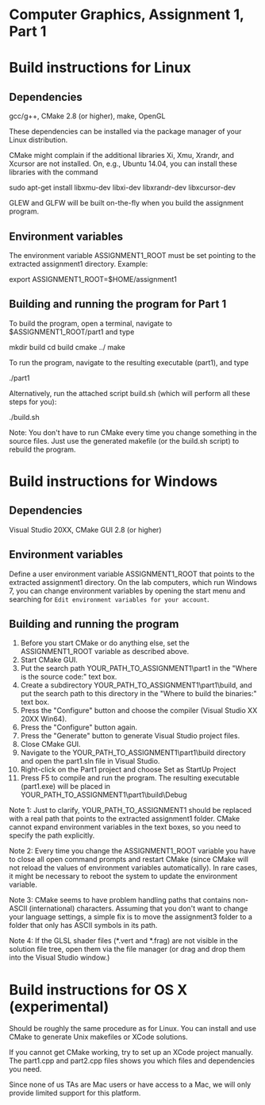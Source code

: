 Computer Graphics, Assignment 1, Part 1
=======================================


Build instructions for Linux
============================

Dependencies
------------
gcc/g++, CMake 2.8 (or higher), make, OpenGL

These dependencies can be installed via the package manager of your
Linux distribution.

CMake might complain if the additional libraries Xi, Xmu, Xrandr, and Xcursor
are not installed. On, e.g., Ubuntu 14.04, you can install these libraries with
the command

  sudo apt-get install libxmu-dev libxi-dev libxrandr-dev libxcursor-dev

GLEW and GLFW will be built on-the-fly when you build the assignment
program.

Environment variables
---------------------
The environment variable ASSIGNMENT1_ROOT must be set pointing to the
extracted assignment1 directory. Example:

  export ASSIGNMENT1_ROOT=$HOME/assignment1

Building and running the program for Part 1
-------------------------------------------
To build the program, open a terminal, navigate to
$ASSIGNMENT1_ROOT/part1 and type

  mkdir build
  cd build
  cmake ../
  make

To run the program, navigate to the resulting executable (part1), and
type

  ./part1

Alternatively, run the attached script build.sh (which will perform
all these steps for you):

  ./build.sh

Note: You don't have to run CMake every time you change something in
the source files. Just use the generated makefile (or the build.sh
script) to rebuild the program.


Build instructions for Windows
==============================

Dependencies
------------
Visual Studio 20XX, CMake GUI 2.8 (or higher)

Environment variables
---------------------
Define a user environment variable ASSIGNMENT1_ROOT that points to the
extracted assignment1 directory. On the lab computers, which run
Windows 7, you can change environment variables by opening the start
menu and searching for `Edit environment variables for your account`.

Building and running the program
--------------------------------
1. Before you start CMake or do anything else, set the
   ASSIGNMENT1_ROOT variable as described above.
2. Start CMake GUI.
3. Put the search path YOUR_PATH_TO_ASSIGNMENT1\part1 in the
   "Where is the source code:" text box.
4. Create a subdirectory YOUR_PATH_TO_ASSIGNMENT1\part1\build, and
   put the search path to this directory in the "Where to build the
   binaries:" text box.
5. Press the "Configure" button and choose the compiler
   (Visual Studio XX 20XX Win64).
6. Press the "Configure" button again.
7. Press the "Generate" button to generate Visual Studio project
   files.
8. Close CMake GUI.
9. Navigate to the YOUR_PATH_TO_ASSIGNMENT1\part1\build directory and
   open the part1.sln file in Visual Studio.
10. Right-click on the Part1 project and choose Set as StartUp Project
11. Press F5 to compile and run the program. The resulting executable
   (part1.exe) will be placed in
   YOUR_PATH_TO_ASSIGNMENT1\part1\build\Debug

Note 1: Just to clarify, YOUR_PATH_TO_ASSIGNMENT1 should be replaced
with a real path that points to the extracted assignment1 folder.
CMake cannot expand environment variables in the text boxes, so you
need to specify the path explicitly.

Note 2: Every time you change the ASSIGNMENT1_ROOT variable you have
to close all open command prompts and restart CMake (since CMake will
not reload the values of environment variables automatically). In rare
cases, it might be necessary to reboot the system to update the
environment variable.

Note 3: CMake seems to have problem handling paths that contains
non-ASCII (international) characters. Assuming that you don't want to
change your language settings, a simple fix is to move the assignment3
folder to a folder that only has ASCII symbols in its path.

Note 4: If the GLSL shader files (*.vert and *.frag) are not visible
in the solution file tree, open them via the file manager (or drag and
drop them into the Visual Studio window.)


Build instructions for OS X (experimental)
==========================================

Should be roughly the same procedure as for Linux. You can install and
use CMake to generate Unix makefiles or XCode solutions.

If you cannot get CMake working, try to set up an XCode project
manually. The part1.cpp and part2.cpp files shows you which files and
dependencies you need.

Since none of us TAs are Mac users or have access to a Mac, we will
only provide limited support for this platform.
